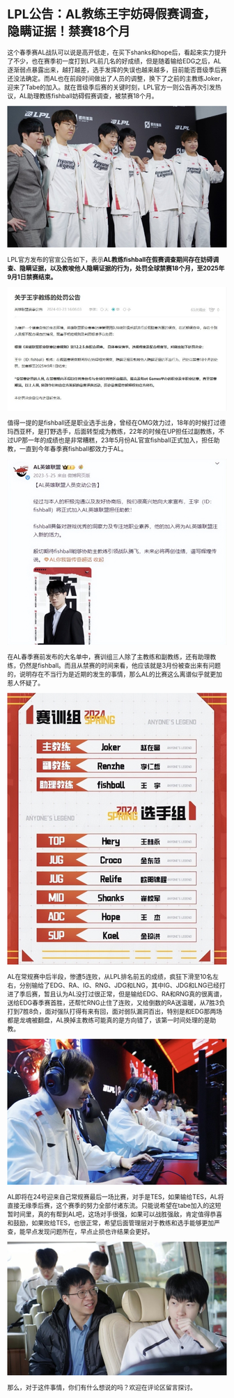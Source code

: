 # LPL公告：AL教练王宇妨碍假赛调查，隐瞒证据！禁赛18个月

这个春季赛AL战队可以说是高开低走，在买下shanks和hope后，看起来实力提升了不少，也在赛季初一度打到LPL前几名的好成绩，但是随着输给EDG之后，AL逐渐弱点暴露出来，越打越差，选手发挥的失误也越来越多，目前能否晋级季后赛还没法确定。而AL也在前段时间做出了人员的调整，换下了之前的主教练Joker，迎来了Tabe的加入。就在晋级季后赛的关键时刻，LPL官方一则公告再次引发热议，AL助理教练fishball妨碍假赛调查，被禁赛18个月。

![220cb3686ea781b97f661b905c019d54.jpg](https://raw.githubusercontent.com/qqhsx/qqnews_image/main/2024/03/24/LPL公告：AL教练王宇妨碍假赛调查，隐瞒证据！禁赛18个月/220cb3686ea781b97f661b905c019d54.jpg)

LPL官方发布的官宣公告如下，表示**AL教练fishball在假赛调查期间存在妨碍调查、隐瞒证据，以及教唆他人隐瞒证据的行为，处罚全球禁赛18个月，至2025年9月1日禁赛结束。**

![376ff1084347cc5314d839f25984b0c6.jpg](https://raw.githubusercontent.com/qqhsx/qqnews_image/main/2024/03/24/LPL公告：AL教练王宇妨碍假赛调查，隐瞒证据！禁赛18个月/376ff1084347cc5314d839f25984b0c6.jpg)

值得一提的是fishball还是职业选手出身，曾经在OMG效力过，18年的时候打过德玛西亚杯，是打野选手，后面转型成为教练，22年的时候在UP担任过副教练，不过UP那一年的成绩也是非常糟糕，23年5月份AL官宣fishball正式加入，担任助教，一直到今年春季赛fishball都效力于AL。

![0b8050a8ae531a1c5bd1e9d201ed14fd.jpg](https://raw.githubusercontent.com/qqhsx/qqnews_image/main/2024/03/24/LPL公告：AL教练王宇妨碍假赛调查，隐瞒证据！禁赛18个月/0b8050a8ae531a1c5bd1e9d201ed14fd.jpg)

在AL春季赛前发布的大名单中，赛训组三人除了主教练和副教练，还有助理教练，仍然是fishball。而且从禁赛的时间来看，他应该就是3月份被查出来有问题的，说明存在不当行为是近期的发生的事情，那么AL的比赛这么离谱似乎就更加惹人怀疑了。

![f508daacc726b22e566b9e0f5754f11b.jpg](https://raw.githubusercontent.com/qqhsx/qqnews_image/main/2024/03/24/LPL公告：AL教练王宇妨碍假赛调查，隐瞒证据！禁赛18个月/f508daacc726b22e566b9e0f5754f11b.jpg)

AL在常规赛中后半段，惨遭5连败，从LPL排名前五的成绩，疯狂下滑至10名左右，分别输给了EDG、RA、IG、RNG、JDG和LNG，其中IG、JDG和LNG已经打进了季后赛，暂且认为AL没打过很正常，但是输给EDG、RA和RNG真的很离谱，送给EDG春季赛首胜，还帮忙RNG止住了连败，又给倒数的RA送温暖，从7胜3负打到7胜8负，面对强队打得有来有回，面对弱队漏洞百出，特别是和EDG那两场都是龙魂被翻盘，AL换掉主教练可能真的是方向错了，该第一时间处理的是助教。

![ce42afc8bdbf52c4244074d7a86ede5b.jpg](https://raw.githubusercontent.com/qqhsx/qqnews_image/main/2024/03/24/LPL公告：AL教练王宇妨碍假赛调查，隐瞒证据！禁赛18个月/ce42afc8bdbf52c4244074d7a86ede5b.jpg)

AL即将在24号迎来自己常规赛最后一场比赛，对手是TES，如果输给TES，AL将直接无缘季后赛，这个赛季的努力全部付诸东流。只能说希望在tabe加入的这短暂时间里，真的有帮到AL吧，这场对手很强，如果可以战胜强敌，肯定值得恭喜和鼓励，如果败给TES，也很正常，希望后面管理层对于教练和选手能够更加严查，能早点发现问题所在，早点止损也许结果会更好。

![8b982fdca91d785001d4e3954610f690.jpg](https://raw.githubusercontent.com/qqhsx/qqnews_image/main/2024/03/24/LPL公告：AL教练王宇妨碍假赛调查，隐瞒证据！禁赛18个月/8b982fdca91d785001d4e3954610f690.jpg)

那么，对于这件事情，你们有什么想说的吗？欢迎在评论区留言探讨。

